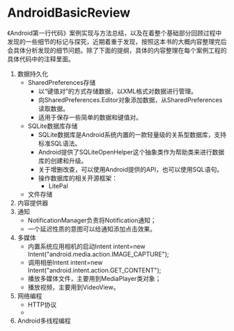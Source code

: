 # AndroidBasicReview
《Android第一行代码》案例实现与方法总结，以及在着整个基础部分回顾过程中发现的一些细节的标记与探究，近期着重于发现，按照这本书的大概内容整理完后会具体分析发现的细节问题。除了下面的提纲，具体的内容整理在每个案例工程的具体代码中的注释里面。



1. 数据持久化
   + SharedPreferences存储
     + 以“键值对”的方式存储数据，以XML格式对数据进行管理。
     + 向SharedPreferences.Editor对象添加数据，从SharedPreferences读取数据。
     + 适用于保存一些简单的数据和键值对。
   + SQLite数据库存储
     + SQLite数据库是Android系统内置的一款轻量级的关系型数据库，支持标准SQL语法。
     + Android提供了SQLiteOpenHelper这个抽象类作为帮助类来进行数据库的创建和升级。
     + 关于增删改查，可以使用Android提供的API，也可以使用SQL语句。
     + 操作数据库的相关开源框架：
       + LitePal
   + 文件存储
2. 内容提供器
3. 通知
   + NotificationManager负责将Notification通知；
   + 一个延迟性质的意图可以给通知添加点击效果。
4. 多媒体
   + 内置系统应用相机的启动Intent intent=new Intent("android.media.action.IMAGE_CAPTURE");
   + 调用相册Intent intent=new Intent("android.intent.action.GET_CONTENT");
   + 播放多媒体文件，主要用到MediaPlayer类对象；
   + 播放视频，主要用到VideoView。
5. 网络编程
   + HTTP协议
   + 
6. Android多线程编程